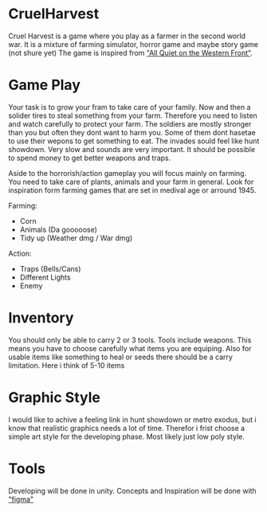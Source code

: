 # CruelHarvest
Cruel Harvest is a game where you play as a farmer in the second world war. It is a mixture of farming simulator, horror game and maybe story game (not shure yet)
The game is inspired from ["All Quiet on the Western Front"](https://www.youtube.com/watch?v=gp1fK8fK0qY&ab_channel=EarlofSandwich%21). 

# Game Play 
Your task is to grow your fram to take care of your family. Now and then a solider tires to steal something from your farm. Therefore you need to listen and watch carefully to protect your farm. The soldiers are mostly stronger than you but often they dont want to harm you. Some of them dont hasetae to use their wepons to get something to eat. The invades sould feel like hunt showdown. Very slow and sounds are very important. It should be possible to spend money to get better weapons and traps. 

Aside to the horrorish/action gameplay you will focus mainly on farming. You need to take care of plants, animals and your farm in general. Look for inspiration form farming games that are set in medival age or arround 1945. 

Farming:
 - Corn
 - Animals (Da gooooose)
 - Tidy up (Weather dmg / War dmg)

Action:
 - Traps (Bells/Cans)
 - Different Lights
 - Enemy

# Inventory
You should only be able to carry 2 or 3 tools. Tools include weapons. This means you have to choose carefully what items you are equiping. Also for usable items like something to heal or seeds there should be a carry limitation. Here i think of 5-10 items 


# Graphic Style
I would like to achive a feeling link in hunt showdown or metro exodus, but i know that realistic graphics needs a lot of time. Therefor i frist choose a simple art style for the developing phase. Most likely just low poly style. 

# Tools
Developing will be done in unity. 
Concepts and Inspiration will be done with ["figma"](https://www.figma.com/file/RAObIrPi6llWKlwQeb4ZYc/CruelHarvest?type=design&node-id=0-1&mode=design&t=OiS0Pa7XcZKzv0nY-0)



